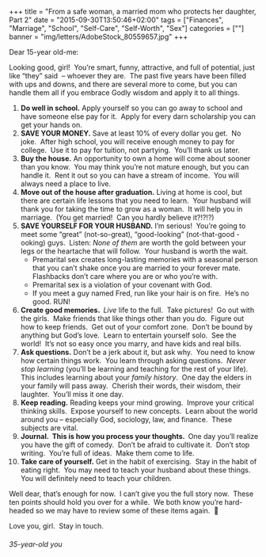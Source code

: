 +++
title = "From a safe woman, a married mom who protects her daughter, Part 2"
date = "2015-09-30T13:50:46+02:00"
tags = ["Finances", "Marriage", "School", "Self-Care", "Self-Worth", "Sex"]
categories = [""]
banner = "img/letters/AdobeStock_80559657.jpg"
+++

<div class="mk-single-content clearfix" itemprop="mainEntityOfPage">
	<p>Dear 15-year old-me:</p>
<p>Looking good, girl!&nbsp; You’re smart, funny, attractive, and full of potential, just like “they” said&nbsp; – whoever they are.&nbsp; <span id="more-133"></span>The past five years have been filled with ups and downs, and there are several more to come, but you can handle them all if you embrace Godly wisdom and apply it to all things.</p>
<ol>
<li><strong>Do well in school.</strong> Apply yourself so you can go away to school and have someone else pay for it. &nbsp;Apply for every darn scholarship you can get your hands on.</li>
<li><strong>SAVE YOUR MONEY.</strong> Save at least 10% of every dollar you get.&nbsp; No joke.&nbsp; After high school, you will receive enough money to pay for college.&nbsp; Use it to pay for tuition, not partying.&nbsp; You’ll thank us later.</li>
<li><strong>Buy the house.</strong> An opportunity to own a home will come about sooner than you know.&nbsp; You may think you’re not mature enough, but you can handle it.&nbsp; Rent it out so you can have a stream of income.&nbsp; You will always need a place to live.</li>
<li><strong>Move out of the house after graduation.</strong> Living at home is cool, but there are certain life lessons that you need to learn.&nbsp; Your husband will thank you for taking the time to grow as a woman.&nbsp; It will help you in marriage.&nbsp; (You get married!&nbsp; Can you hardly believe it?!?!?)</li>
<li><strong>SAVE YOURSELF FOR YOUR HUSBAND.</strong> I’m serious!&nbsp; You’re going to meet some “great” (not-so-great), “good-looking” (not-that-good -ooking) guys.&nbsp; Listen: <em>None of them&nbsp;</em>are worth the gold between your legs or the heartache that will follow.&nbsp; Your husband is worth the wait.
<ul>
<li>Premarital sex creates long-lasting memories with a seasonal person that you can’t shake once you are married to your forever mate.&nbsp; Flashbacks don’t care where you are or who you’re with.</li>
<li>Premarital sex is a violation of your covenant with God.</li>
<li>If you meet a guy named Fred, run like your hair is on fire.&nbsp; He’s no good. RUN!</li>
</ul>
</li>
<li><strong>Create good memories.&nbsp;&nbsp;</strong><em>Live</em>&nbsp;life to the full.&nbsp; Take pictures!&nbsp; Go out with the girls.&nbsp; Make friends that like things other than you do.&nbsp; Figure out how to keep friends.&nbsp; Get out of your comfort zone.&nbsp; Don’t be bound by anything but God’s love.&nbsp; Learn to entertain yourself solo.&nbsp; See the world!&nbsp; It’s not so easy once you marry, and have kids and real bills.</li>
<li><strong>Ask questions.</strong> Don’t be a jerk about it, but ask why.&nbsp; You need to know how certain things work.&nbsp; You learn through asking questions. &nbsp;<em>Never stop learning</em>&nbsp;(you’ll be learning and teaching for the rest of your life).&nbsp; This includes learning about your&nbsp;<em>family history</em>.&nbsp; One day the elders in your family will pass away.&nbsp; Cherish their words, their wisdom, their laughter.&nbsp; You’ll miss it one day.</li>
<li><strong>Keep reading.</strong> Reading keeps your mind growing.&nbsp; Improve your critical thinking skills.&nbsp; Expose yourself to new concepts.&nbsp; Learn about the world around you – especially God, sociology, law, and finance.&nbsp; These subjects are vital.</li>
<li><strong>Journal.&nbsp; This is how you process your thoughts.&nbsp;&nbsp;</strong>One day you’ll realize you have the gift of comedy.&nbsp; Don’t be afraid to cultivate it.&nbsp; Don’t stop writing.&nbsp; You’re full of ideas.&nbsp; Make them come to life.</li>
<li><strong>Take care of yourself.</strong> Get in the habit of exercising.&nbsp; Stay in the habit of eating right.&nbsp; You may need to teach your husband about these things.&nbsp; You will definitely need to teach your children.</li>
</ol>
<p>Well dear, that’s enough for now.&nbsp; I can’t give you the full story now.&nbsp; These ten points should hold you over for a while.&nbsp; We both know you’re hard-headed so we may have to review some of these items again. &nbsp;🙂</p>
<p>Love you, girl.&nbsp; Stay in touch.</p>
<h6 class="signature">35-year-old you</h6>
</div>